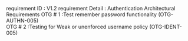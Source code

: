 requirement ID : V1.2
requirement Detail : Authentication Architectural Requirements 
OTG # 1 :Test remember password functionality (OTG-AUTHN-005)  
OTG # 2 :Testing for Weak or unenforced username policy (OTG-IDENT-005)  
